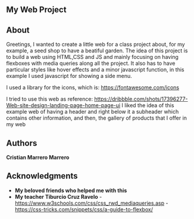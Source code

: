 ## My Web Project 

## About

Greetings, I wanted to create a little web for a class project about, for my example, a seed shop to have a beatiful garden.
The idea of this project is to build a web using HTML,CSS and JS and mainly focusing on having flexboxes with media queries
along all the project. It also has to have particular styles like hover effects and a minor javascript function, in this
example I used javascript for showing a side menu.

I used a library for the icons, which is: https://fontawesome.com/icons

I tried to use this web as reference: https://dribbble.com/shots/17396277-Web-site-design-landing-page-home-page-ui
I liked the idea of this example web of having a header and right below it a subheader which contains other information,
and then, the gallery of products that I offer in my web


## Authors

 **Cristian Marrero Marrero** 

## Acknowledgments

  - **My beloved friends who helped me with this**
  - **My teacher Tiburcio Cruz Ravelo**
  -https://www.w3schools.com/css/css_rwd_mediaqueries.asp
  -https://css-tricks.com/snippets/css/a-guide-to-flexbox/
